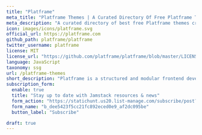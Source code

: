 ```yaml
---
title: "Platframe"
meta_title: "Platframe Themes | A Curated Directory Of Free Platframe Themes"
meta_description: "A curated directory of best free Platframe themes created by independent web designers & developers that are open source, MIT licensed & available for free to download."
icon: images/icons/platframe.svg
official_url: https://platframe.com
github_path: platframe/platframe
twitter_username: platframe
license: MIT
license_url: "https://github.com/platframe/platframe/blob/master/LICENSE"
language: JavaScript
taxonomy: ssg
url: /platframe-themes
short_description: "Platframe is a structured and modular frontend development platform suitable for building both multi (MPA) and single page applications (SPA) that are backend agnostic."
subscription_form:
  enable: true
  title: "Stay up to date with Jamstack resources & news"
  form_action: "https://statichunt.us20.list-manage.com/subscribe/post?u=dee5423f5cc21fc892eced0e9&amp;id=af2dc095be"
  form_name: "b_dee5423f5cc21fc892eced0e9_af2dc095be"
  button_label: "Subscribe"

draft: true
---
```

